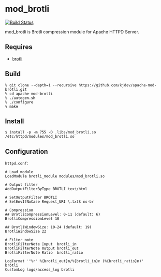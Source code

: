 # mod_brotli

[![Build Status](https://travis-ci.org/kjdev/apache-mod-brotli.svg?branch=master)](https://travis-ci.org/kjdev/apache-mod-brotli)

mod_brotli is Brotli compression module for Apache HTTPD Server.

## Requires

* [brotli](https://github.com/google/brotli.git)

## Build

```
% git clone --depth=1 --recursive https://github.com/kjdev/apache-mod-brotli.git
% cd apache-mod-brotli
% ./autogen.sh
% ./configure
% make
```

## Install

```
$ install -p -m 755 -D .libs/mod_brotli.so /etc/httpd/modules/mod_brotli.so
```

## Configuration

`httpd.conf`:

```
# Load module
LoadModule brotli_module modules/mod_brotli.so

# Output filter
AddOutputFilterByType BROTLI text/html

# SetOutputFilter BROTLI
# SetEnvIfNoCase Request_URI \.txt$ no-br

# Compression
## BrotliCompressionLevel: 0-11 (default: 6)
BrotliCompressionLevel 10

## BrotliWindowSize: 10-24 (default: 19)
BrotliWindowSize 22

# Filter note
BrotliFilterNote Input  brotli_in
BrotliFilterNote Output brotli_out
BrotliFilterNote Ratio  brotli_ratio

LogFormat '"%r" %{brotli_out}n/%{brotli_in}n (%{brotli_ratio}n)' brotli
CustomLog logs/access_log brotli
```

